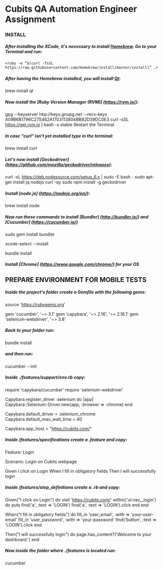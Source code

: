 # Cubits QA Automation Engineer Assignment

### INSTALL 

##### After installing the XCode, it's necessary to install [Homebrew](https://brew.sh/). Go to your Terminal and run:

`<ruby -e “$(curl -fsSL https://raw.githubusercontent.com/Homebrew/install/master/install)” .>` 

##### After having the Homebrew installed, you will install [Qt](https://www.qt.io/):

brew install qt

##### Now install the [Ruby Version Manager (RVM)] (https://rvm.io/):

gpg --keyserver hkp://keys.gnupg.net --recv-keys 409B6B1796C275462A1703113804BB82D39DC0E3
curl -sSL https://get.rvm.io | bash -s stable
Restart the Terminal

##### In case "curl" isn't yet installed type in the terminal: 

brew install curl

##### Let's now install [Geckodriver] (https://github.com/mozilla/geckodriver/releases):

curl -sL https://deb.nodesource.com/setup_6.x | sudo -E bash -
sudo apt-get install jq nodejs curl -qy
sudo npm install -g geckodriver

##### Install [node.js] (https://nodejs.org/en/):

brew install node

##### Now run these commands to install [Bundler] (http://bundler.io/) and [Cucumber] (https://cucumber.io/)	

sudo gem install bundler

xcode-select --install

bundle install

##### Install [Chrome] (https://www.google.com/chrome/) for your OS

## PREPARE ENVIRONMENT FOR MOBILE TESTS

##### Inside the project's folder create a Gemfile with the following gems:

source 'https://rubygems.org'

gem 'cucumber', '~> 3.1'
gem 'capybara', '~> 2.16', '>= 2.16.1'
gem 'selenium-webdriver', '~> 3.8'

##### Back to your folder run:

bundle install

##### and then run:

cucumber --init

##### Inside ./features/support/env.rb copy:

require 'capybara/cucumber'
require 'selenium-webdriver'

Capybara.register_driver :selenium do |app|
  Capybara::Selenium::Driver.new(app, :browser => :chrome)
end

Capybara.default_driver = :selenium_chrome
Capybara.default_max_wait_time = 40
 	 
Capybara.app_host = "https://cubits.com/" 	

##### Inside /features/specifications create a .feature and copy:

Feature: Login

Scenario: Login on Cubits webpage   

Given I click on Login
When I fill in obligatory fields
Then I will successfully login

##### Inside /features/step_definitions create a .rb and copy:

Given("I click on Login") do
	visit 'https://cubits.com/'
	within('ul.nav__login') do
		puts find('a', :text => 'LOGIN')
		find('a', :text => 'LOGIN').click
	end
end


When("I fill in obligatory fields") do
  fill_in 'user_email', :with => 'your-user-email'
  fill_in 'user_password', :with => 'your-password'
  	find('button', :text => 'LOGIN').click
end

Then("I will successfully login") do
  page.has_content?('Welcome to your dashboard.')
end

##### Now inside the folder where ./features is located run:

cucumber

